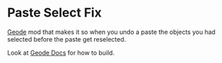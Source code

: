 # Paste Select Fix
[Geode](https://geode-sdk.org/) mod that makes it so when you undo a paste the objects you had selected before the paste get reselected.

Look at [Geode Docs](https://docs.geode-sdk.org/) for how to build.

